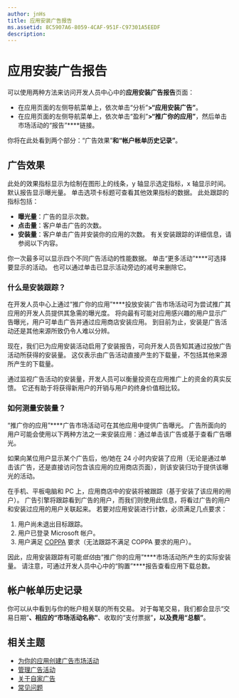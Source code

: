```yaml
---
author: jnHs
title: 应用安装广告报告
ms.assetid: 8C5907A6-8059-4CAF-951F-C97301A5EEDF
description: 
---
```


# 应用安装广告报告

可以使用两种方法来访问开发人员中心中的**应用安装广告报告**页面：

-   在应用页面的左侧导航菜单上，依次单击“分析”****&gt;“应用安装广告”****。
-   在应用页面的左侧导航菜单上，依次单击“盈利”****&gt;“推广你的应用”****，然后单击市场活动的“报告”****链接。

你将在此处看到两个部分：“广告效果”****和“帐户帐单历史记录”****。

## 广告效果

此处的效果指标显示为绘制在图形上的线条，y 轴显示选定指标，x 轴显示时间。 默认报告显示曝光量。 单击选项卡标题可查看其他效果指标的数据。 此处跟踪的指标包括：

-   **曝光量**：广告的显示次数。
-   **点击量**：客户单击广告的次数。
-   **安装量**：客户单击广告并安装你的应用的次数。 有关安装跟踪的详细信息，请参阅以下内容。

你一次最多可以显示四个不同广告活动的性能数据。 单击“更多活动”****可选择要显示的活动。 也可以通过单击已显示活动旁边的减号来删除它。

### 什么是安装跟踪？

在开发人员中心上通过“推广你的应用”****投放安装广告市场活动可为尝试推广其应用的开发人员提供其急需的曝光度。 将向最有可能对应用感兴趣的用户显示广告曝光，用户可单击广告并通过应用商店安装应用。 到目前为止，安装是广告活动还是其他来源所致仍令人难以分辨。

现在，我们已为应用安装活动启用了安装报告，可向开发人员告知其通过投放广告活动所获得的安装量。 这仅表示由广告活动直接产生的下载量，不包括其他来源所产生的下载量。

通过监视广告活动的安装量，开发人员可以衡量投资在应用推广上的资金的真实反馈。 它还有助于将获得新用户的开销与用户的终身价值相比较。

### 如何测量安装量？

“推广你的应用”****广告市场活动可在其他应用中提供广告曝光。 广告所面向的用户可能会使用以下两种方法之一来安装应用：通过单击该广告或基于查看广告曝光。

如果向某位用户显示某个广告后，他/她在 24 小时内安装了应用（无论是通过单击该广告，还是直接访问包含该应用的应用商店页面），则该安装归功于提供该曝光的活动。

在手机、平板电脑和 PC 上，应用商店中的安装将被跟踪（基于安装了该应用的用户）。 广告引擎将跟踪看到广告的用户，而我们则使用此信息，将看过广告的用户和安装过应用的用户关联起来。 若要对应用安装进行计数，必须满足几点要求：

1.  用户尚未退出目标跟踪。
2.  用户已登录 Microsoft 帐户。
3.  用户满足 [COPPA](http://go.microsoft.com/fwlink?LinkId=536558) 要求（无法跟踪不满足 COPPA 要求的用户）。

因此，应用安装跟踪有可能*低估*由“推广你的应用”****市场活动所产生的实际安装量。 请注意，可通过开发人员中心中的“购置”****报告查看应用下载总数。

## 帐户帐单历史记录

你可以从中看到与你的帐户相关联的所有交易。 对于每笔交易，我们都会显示“交易日期”****、相应的“市场活动名称”****、收取的“支付票据”****，以及费用“总额”****。

## 相关主题

* [为你的应用创建广告市场活动](create-an-ad-campaign-for-your-app.md)
* [管理广告活动](managing-your-ad-campaign.md)
* [关于自家广告](about-house-ads.md)
* [常见问题](common-questions.md)
 

 






<!--HONumber=May16_HO2-->


